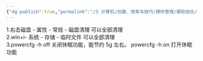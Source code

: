 ```yaml
---
{"dg-publish":true,"permalink":"/3 计算机/创建、效率与技巧/硬件管理/硬软结合/磁盘空间增加/","title":"磁盘空间增加"}
---
```



1.右击磁盘 - 属性 - 常规 - 磁盘清理 可以全部清理  
2.win+i- 系统 - 存储 - 临时文件 可以全部清理  
3.powercfg -h off 关闭休眠功能，能节约 5g 左右。 powercfg -h on 打开休眠功能